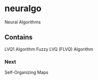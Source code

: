 # neuralgo
Neural Algorithms

## Contains
LVQ1 Algorithm
Fuzzy LVQ (FLVQ) Algorithm

### Next
Self-Organizing Maps
